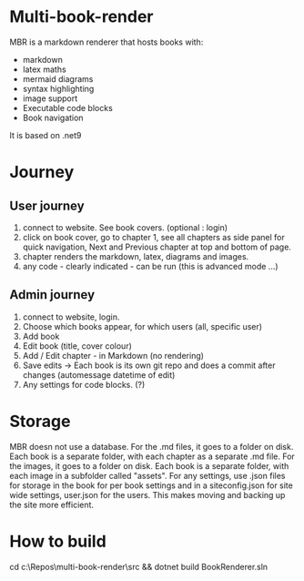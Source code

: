 # Multi-book-render 

MBR is a markdown renderer that hosts books with:
- markdown 
- latex maths
- mermaid diagrams
- syntax highlighting
- image support
- Executable code blocks
- Book navigation

It is based on .net9

# Journey 

## User journey

1) connect to website. See book covers.  (optional : login) 
2) click on book cover, go to chapter 1, see all chapters as side panel for quick navigation, Next and Previous chapter at top and bottom of page.
3) chapter renders the markdown, latex, diagrams and images. 
4) any code - clearly indicated - can be run (this is advanced mode ...) 

## Admin journey
1) connect to website, login. 
2) Choose which books appear, for which users (all, specific user) 
3) Add book 
4) Edit book (title, cover colour) 
5) Add / Edit chapter - in Markdown (no rendering)
6) Save edits -> Each book is its own git repo and does a commit after changes (automessage datetime of edit) 
7) Any settings for code blocks. (?)

# Storage

MBR doesn not use a database. 
For the .md files, it goes to a folder on disk. Each book is a separate folder, with each chapter as a separate .md file.
For the images, it goes to a folder on disk. Each book is a separate folder, with each image in a subfolder called "assets".
For any settings, use .json files for storage in the book for per book settings and in a siteconfig.json for site wide settings, user.json for the users. This makes moving and backing up the site more efficient. 

# How to build

cd c:\Repos\multi-book-render\src && dotnet build BookRenderer.sln
